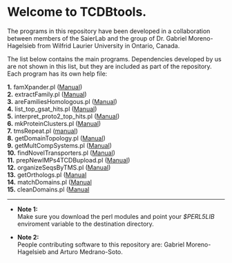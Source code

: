 # Welcome to TCDBtools.

The programs in this repository have been developed in a collaboration between 
members of the SaierLab and the group of Dr. Gabriel Moreno-Hagelsieb from 
Wilfrid Laurier University in Ontario, Canada.

The list below contains the main programs. Dependencies developed by us are 
not shown in this list, but they are included as part of the repository. 
Each program has its own help file:


**1.** famXpander.pl ([Manual](manuals/famXpander.md))  
**2.** extractFamily.pl ([Manual](manuals/extractFamily.md))    
**3.** areFamiliesHomologous.pl ([Manual](manuals/areFamiliesHomologous.md))  
**4.** list_top_gsat_hits.pl ([Manual](manuals/list_top_gsat_hits.md))  
**5.** interpret_proto2_top_hits.pl ([Manual](manuals/interpret_proto2_top_hits.md))  
**6.** mkProteinClusters.pl  ([Manual](manuals/mkProteinClusters.md))  
**7.** tmsRepeat.pl ([manual](Manuals/tmsRepeat.md))  
**8.** getDomainTopology.pl ([Manual](manuals/getDomainTopology.md))   
**9.** getMultCompSystems.pl ([Manual](manuals/getMultCompSystems.md))  
**10.** findNovelTransporters.pl ([Manual](manuals/findNovelTransporters.md))  
**11.** prepNewIMPs4TCDBupload.pl ([Manual](manuals/prepNewIMPs4TCDBupload.md))  
**12.** organizeSeqsByTMS.pl ([Manual](manuals/organizeSeqsByTMS.md))  
**13.** getOrthologs.pl ([Manual](manuals/getOrthologs.md)  
**14.** matchDomains.pl ([Manual](manuals/matchDomains.md)  
**15.** cleanDomains.pl ([Manual](manuals/cleanDomains.md)  


---

* **Note 1:**  
Make sure you download the perl modules and point your _$PERL5LIB_ 
enviroment variable to the destination directory.

* **Note 2:**  
People contributing software to this repository are: Gabriel Moreno-Hagelsieb and 
Arturo Medrano-Soto.    


